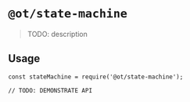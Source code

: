 # `@ot/state-machine`

> TODO: description

## Usage

```
const stateMachine = require('@ot/state-machine');

// TODO: DEMONSTRATE API
```
